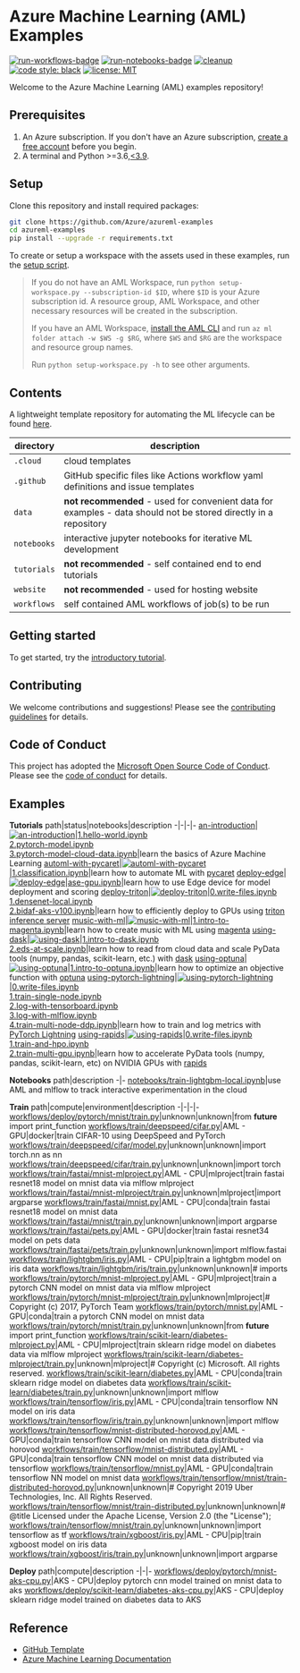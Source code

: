 # Azure Machine Learning (AML) Examples

[![run-workflows-badge](https://github.com/Azure/azureml-examples/workflows/run-workflows/badge.svg)](https://github.com/Azure/azureml-examples/actions?query=workflow%3Arun-workflows)
[![run-notebooks-badge](https://github.com/Azure/azureml-examples/workflows/run-notebooks/badge.svg)](https://github.com/Azure/azureml-examples/actions?query=workflow%3Arun-notebooks)
[![cleanup](https://github.com/Azure/azureml-examples/workflows/cleanup/badge.svg)](https://github.com/Azure/azureml-examples/actions?query=workflow%3Acleanup)
[![code style: black](https://img.shields.io/badge/code%20style-black-000000.svg)](https://github.com/psf/black)
[![license: MIT](https://img.shields.io/badge/License-MIT-purple.svg)](LICENSE)

Welcome to the Azure Machine Learning (AML) examples repository!

## Prerequisites

1. An Azure subscription. If you don't have an Azure subscription, [create a free account](https://aka.ms/AMLFree) before you begin.
2. A terminal and Python >=3.6,[\<3.9](https://pypi.org/project/azureml-core).

## Setup

Clone this repository and install required packages:

```sh
git clone https://github.com/Azure/azureml-examples
cd azureml-examples
pip install --upgrade -r requirements.txt
```

To create or setup a workspace with the assets used in these examples, run the [setup script](setup-workspace.py).

> If you do not have an AML Workspace, run `python setup-workspace.py --subscription-id $ID`, where `$ID` is your Azure subscription id. A resource group, AML Workspace, and other necessary resources will be created in the subscription.
>
> If you have an AML Workspace, [install the AML CLI](https://docs.microsoft.com/azure/machine-learning/reference-azure-machine-learning-cli) and run `az ml folder attach -w $WS -g $RG`, where `$WS` and `$RG` are the workspace and resource group names.
>
> Run `python setup-workspace.py -h` to see other arguments.

## Contents

A lightweight template repository for automating the ML lifecycle can be found [here](https://github.com/Azure/azureml-template).

|directory|description|
|-|-|
|`.cloud`|cloud templates|
|`.github`|GitHub specific files like Actions workflow yaml definitions and issue templates|
|`data`|**not recommended** - used for convenient data for examples - data should not be stored directly in a repository|
|`notebooks`|interactive jupyter notebooks for iterative ML development|
|`tutorials`|**not recommended** - self contained end to end tutorials|
|`website`|**not recommended** - used for hosting website|
|`workflows`|self contained AML workflows of job(s) to be run|

## Getting started

To get started, try the [introductory tutorial](tutorials/an-introduction).

## Contributing

We welcome contributions and suggestions! Please see the [contributing guidelines](CONTRIBUTING.md) for details.

## Code of Conduct

This project has adopted the [Microsoft Open Source Code of Conduct](https://opensource.microsoft.com/codeofconduct/). Please see the [code of conduct](CODE_OF_CONDUCT.md) for details.

## Examples

**Tutorials**
path|status|notebooks|description
-|-|-|-
[an-introduction](tutorials/an-introduction)|[![an-introduction](https://github.com/Azure/azureml-examples/workflows/run-tutorial-ai/badge.svg)](https://github.com/Azure/azureml-examples/actions?query=workflow%3Arun-tutorial-ai)|[1.hello-world.ipynb](tutorials/an-introduction/1.hello-world.ipynb)<br>[2.pytorch-model.ipynb](tutorials/an-introduction/2.pytorch-model.ipynb)<br>[3.pytorch-model-cloud-data.ipynb](tutorials/an-introduction/3.pytorch-model-cloud-data.ipynb)|learn the basics of Azure Machine Learning
[automl-with-pycaret](tutorials/automl-with-pycaret)|[![automl-with-pycaret](https://github.com/Azure/azureml-examples/workflows/run-tutorial-awp/badge.svg)](https://github.com/Azure/azureml-examples/actions?query=workflow%3Arun-tutorial-awp)|[1.classification.ipynb](tutorials/automl-with-pycaret/1.classification.ipynb)|learn how to automate ML with [pycaret](https://github.com/pycaret/pycaret)
[deploy-edge](tutorials/deploy-edge)|[![deploy-edge](https://github.com/Azure/azureml-examples/workflows/run-tutorial-de/badge.svg)](https://github.com/Azure/azureml-examples/actions?query=workflow%3Arun-tutorial-de)|[ase-gpu.ipynb](tutorials/deploy-edge/ase-gpu.ipynb)|learn how to use Edge device for model deployment and scoring
[deploy-triton](tutorials/deploy-triton)|[![deploy-triton](https://github.com/Azure/azureml-examples/workflows/run-tutorial-dt/badge.svg)](https://github.com/Azure/azureml-examples/actions?query=workflow%3Arun-tutorial-dt)|[0.write-files.ipynb](tutorials/deploy-triton/0.write-files.ipynb)<br>[1.densenet-local.ipynb](tutorials/deploy-triton/1.densenet-local.ipynb)<br>[2.bidaf-aks-v100.ipynb](tutorials/deploy-triton/2.bidaf-aks-v100.ipynb)|learn how to efficiently deploy to GPUs using [triton inference server](https://github.com/triton-inference-server/server)
[music-with-ml](tutorials/music-with-ml)|[![music-with-ml](https://github.com/Azure/azureml-examples/workflows/run-tutorial-mwm/badge.svg)](https://github.com/Azure/azureml-examples/actions?query=workflow%3Arun-tutorial-mwm)|[1.intro-to-magenta.ipynb](tutorials/music-with-ml/1.intro-to-magenta.ipynb)|learn how to create music with ML using [magenta](https://github.com/magenta/magenta)
[using-dask](tutorials/using-dask)|[![using-dask](https://github.com/Azure/azureml-examples/workflows/run-tutorial-ud/badge.svg)](https://github.com/Azure/azureml-examples/actions?query=workflow%3Arun-tutorial-ud)|[1.intro-to-dask.ipynb](tutorials/using-dask/1.intro-to-dask.ipynb)<br>[2.eds-at-scale.ipynb](tutorials/using-dask/2.eds-at-scale.ipynb)|learn how to read from cloud data and scale PyData tools (numpy, pandas, scikit-learn, etc.) with [dask](https://github.com/dask/dask)
[using-optuna](tutorials/using-optuna)|[![using-optuna](https://github.com/Azure/azureml-examples/workflows/run-tutorial-uo/badge.svg)](https://github.com/Azure/azureml-examples/actions?query=workflow%3Arun-tutorial-uo)|[1.intro-to-optuna.ipynb](tutorials/using-optuna/1.intro-to-optuna.ipynb)|learn how to optimize an objective function with [optuna](https://github.com/optuna/optuna)
[using-pytorch-lightning](tutorials/using-pytorch-lightning)|[![using-pytorch-lightning](https://github.com/Azure/azureml-examples/workflows/run-tutorial-upl/badge.svg)](https://github.com/Azure/azureml-examples/actions?query=workflow%3Arun-tutorial-upl)|[0.write-files.ipynb](tutorials/using-pytorch-lightning/0.write-files.ipynb)<br>[1.train-single-node.ipynb](tutorials/using-pytorch-lightning/1.train-single-node.ipynb)<br>[2.log-with-tensorboard.ipynb](tutorials/using-pytorch-lightning/2.log-with-tensorboard.ipynb)<br>[3.log-with-mlflow.ipynb](tutorials/using-pytorch-lightning/3.log-with-mlflow.ipynb)<br>[4.train-multi-node-ddp.ipynb](tutorials/using-pytorch-lightning/4.train-multi-node-ddp.ipynb)|learn how to train and log metrics with [PyTorch Lightning](https://github.com/PyTorchLightning/pytorch-lightning)
[using-rapids](tutorials/using-rapids)|[![using-rapids](https://github.com/Azure/azureml-examples/workflows/run-tutorial-ur/badge.svg)](https://github.com/Azure/azureml-examples/actions?query=workflow%3Arun-tutorial-ur)|[0.write-files.ipynb](tutorials/using-rapids/0.write-files.ipynb)<br>[1.train-and-hpo.ipynb](tutorials/using-rapids/1.train-and-hpo.ipynb)<br>[2.train-multi-gpu.ipynb](tutorials/using-rapids/2.train-multi-gpu.ipynb)|learn how to accelerate PyData tools (numpy, pandas, scikit-learn, etc) on NVIDIA GPUs with [rapids](https://github.com/rapidsai)

**Notebooks**
path|description
-|-
[notebooks/train-lightgbm-local.ipynb](notebooks/train-lightgbm-local.ipynb)|use AML and mlflow to track interactive experimentation in the cloud

**Train**
path|compute|environment|description
-|-|-|-
[workflows/deploy/pytorch/mnist/train.py](workflows/deploy/pytorch/mnist/train.py)|unknown|unknown|from __future__ import print_function
[workflows/train/deepspeed/cifar.py](workflows/train/deepspeed/cifar.py)|AML - GPU|docker|train CIFAR-10 using DeepSpeed and PyTorch
[workflows/train/deepspeed/cifar/model.py](workflows/train/deepspeed/cifar/model.py)|unknown|unknown|import torch.nn as nn
[workflows/train/deepspeed/cifar/train.py](workflows/train/deepspeed/cifar/train.py)|unknown|unknown|import torch
[workflows/train/fastai/mnist-mlproject.py](workflows/train/fastai/mnist-mlproject.py)|AML - CPU|mlproject|train fastai resnet18 model on mnist data via mlflow mlproject
[workflows/train/fastai/mnist-mlproject/train.py](workflows/train/fastai/mnist-mlproject/train.py)|unknown|mlproject|import argparse
[workflows/train/fastai/mnist.py](workflows/train/fastai/mnist.py)|AML - CPU|conda|train fastai resnet18 model on mnist data
[workflows/train/fastai/mnist/train.py](workflows/train/fastai/mnist/train.py)|unknown|unknown|import argparse
[workflows/train/fastai/pets.py](workflows/train/fastai/pets.py)|AML - GPU|docker|train fastai resnet34 model on pets data
[workflows/train/fastai/pets/train.py](workflows/train/fastai/pets/train.py)|unknown|unknown|import mlflow.fastai
[workflows/train/lightgbm/iris.py](workflows/train/lightgbm/iris.py)|AML - CPU|pip|train a lightgbm model on iris data
[workflows/train/lightgbm/iris/train.py](workflows/train/lightgbm/iris/train.py)|unknown|unknown|# imports
[workflows/train/pytorch/mnist-mlproject.py](workflows/train/pytorch/mnist-mlproject.py)|AML - GPU|mlproject|train a pytorch CNN model on mnist data via mlflow mlproject
[workflows/train/pytorch/mnist-mlproject/train.py](workflows/train/pytorch/mnist-mlproject/train.py)|unknown|mlproject|# Copyright (c) 2017, PyTorch Team
[workflows/train/pytorch/mnist.py](workflows/train/pytorch/mnist.py)|AML - GPU|conda|train a pytorch CNN model on mnist data
[workflows/train/pytorch/mnist/train.py](workflows/train/pytorch/mnist/train.py)|unknown|unknown|from __future__ import print_function
[workflows/train/scikit-learn/diabetes-mlproject.py](workflows/train/scikit-learn/diabetes-mlproject.py)|AML - CPU|mlproject|train sklearn ridge model on diabetes data via mlflow mlproject
[workflows/train/scikit-learn/diabetes-mlproject/train.py](workflows/train/scikit-learn/diabetes-mlproject/train.py)|unknown|mlproject|# Copyright (c) Microsoft. All rights reserved.
[workflows/train/scikit-learn/diabetes.py](workflows/train/scikit-learn/diabetes.py)|AML - CPU|conda|train sklearn ridge model on diabetes data
[workflows/train/scikit-learn/diabetes/train.py](workflows/train/scikit-learn/diabetes/train.py)|unknown|unknown|import mlflow
[workflows/train/tensorflow/iris.py](workflows/train/tensorflow/iris.py)|AML - CPU|conda|train tensorflow NN model on iris data
[workflows/train/tensorflow/iris/train.py](workflows/train/tensorflow/iris/train.py)|unknown|unknown|import mlflow
[workflows/train/tensorflow/mnist-distributed-horovod.py](workflows/train/tensorflow/mnist-distributed-horovod.py)|AML - GPU|conda|train tensorflow CNN model on mnist data distributed via horovod
[workflows/train/tensorflow/mnist-distributed.py](workflows/train/tensorflow/mnist-distributed.py)|AML - GPU|conda|train tensorflow CNN model on mnist data distributed via tensorflow
[workflows/train/tensorflow/mnist.py](workflows/train/tensorflow/mnist.py)|AML - GPU|conda|train tensorflow NN model on mnist data
[workflows/train/tensorflow/mnist/train-distributed-horovod.py](workflows/train/tensorflow/mnist/train-distributed-horovod.py)|unknown|unknown|# Copyright 2019 Uber Technologies, Inc. All Rights Reserved.
[workflows/train/tensorflow/mnist/train-distributed.py](workflows/train/tensorflow/mnist/train-distributed.py)|unknown|unknown|# @title Licensed under the Apache License, Version 2.0 (the "License");
[workflows/train/tensorflow/mnist/train.py](workflows/train/tensorflow/mnist/train.py)|unknown|unknown|import tensorflow as tf
[workflows/train/xgboost/iris.py](workflows/train/xgboost/iris.py)|AML - CPU|pip|train xgboost model on iris data
[workflows/train/xgboost/iris/train.py](workflows/train/xgboost/iris/train.py)|unknown|unknown|import argparse

**Deploy**
path|compute|description
-|-|-
[workflows/deploy/pytorch/mnist-aks-cpu.py](workflows/deploy/pytorch/mnist-aks-cpu.py)|AKS - CPU|deploy pytorch cnn model trained on mnist data to aks
[workflows/deploy/scikit-learn/diabetes-aks-cpu.py](workflows/deploy/scikit-learn/diabetes-aks-cpu.py)|AKS - CPU|deploy sklearn ridge model trained on diabetes data to AKS

## Reference

- [GitHub Template](https://github.com/Azure/azureml-template)
- [Azure Machine Learning Documentation](https://docs.microsoft.com/azure/machine-learning)
